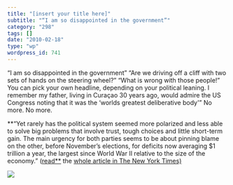 ```yaml
---
title: "[insert your title here]"
subtitle: "“I am so disappointed in the government”"
category: "298"
tags: []
date: "2010-02-18"
type: "wp"
wordpress_id: 741
---
```

“I am so disappointed in the government”
“Are we driving off a cliff with two sets of hands on the steering wheel?”
“What is wrong with those people!”
You can pick your own headline, depending on your political leaning. I remember my father, living in Curaçao 30 years ago, would admire the US Congress noting that it was the ‘worlds greatest deliberative body'” No more. No more.

**“Yet rarely has the political system seemed more polarized and less able to solve big problems that involve trust, tough choices and little short-term gain. The main urgency for both parties seems to be about pinning blame on the other, before November’s elections, for deficits now averaging $1 trillion a year, the largest since World War II relative to the size of the economy.” ([read**](http://www.nytimes.com/2010/02/17/business/economy/17gridlock.html?ref=business) the [whole article in The New York Times)](http://www.nytimes.com/2010/02/17/business/economy/17gridlock.html?ref=business)

![](https://i0.wp.com/img.zemanta.com/pixy.gif?w=584)